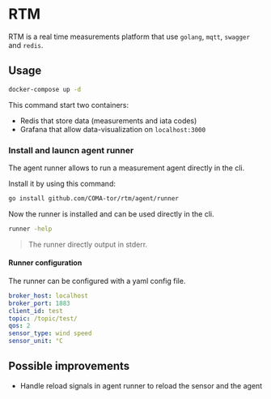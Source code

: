 # RTM

RTM is a real time measurements platform that use `golang`, `mqtt`, `swagger` and `redis`.

## Usage

```sh
docker-compose up -d
```

This command start two containers:
- Redis that store data (measurements and iata codes)
- Grafana that allow data-visualization on `localhost:3000`

### Install and launcn agent runner

The agent runner allows to run a measurement agent directly in the cli. 

Install it by using this command: 

```sh
go install github.com/COMA-tor/rtm/agent/runner
```

Now the runner is installed and can be used directly in the cli.

```sh
runner -help
```

> The runner directly output in stderr.

#### Runner configuration

The runner can be configured with a yaml config file.

```yaml
broker_host: localhost
broker_port: 1883
client_id: test
topic: /topic/test/
qos: 2
sensor_type: wind speed
sensor_unit: °C
```

## Possible improvements

- Handle reload signals in agent runner to reload the sensor and the agent